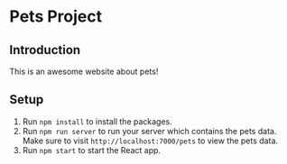 # Pets Project

## Introduction
This is an awesome website about pets!

## Setup
1. Run `npm install` to install the packages.
2. Run `npm run server` to run your server which contains the pets data. Make sure to visit `http://localhost:7000/pets` to view the pets data.
3. Run `npm start` to start the React app.